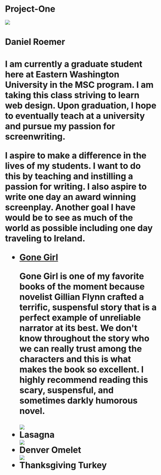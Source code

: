 ﻿# Project-One
<img src="http://www.jazzseaside.com/images/SEASIDESIGN.jpg" />

<h1> Daniel Roemer <h1>

<p> I am currently a graduate student here at Eastern Washington University in the MSC program. I am taking this class striving to learn web design. Upon graduation, I hope to eventually teach at a university and pursue my passion for screenwriting.</p>

<p> I aspire to make a difference in the lives of my students. I want to do this by teaching and instilling a passion for writing. I also aspire to write one day an award winning screenplay. Another goal I have would be to see as much of the world as possible including one day traveling to Ireland. </p>

<ul>

<li><a
href="https://www.amazon.com/Gone-Girl-Gillian-Flynn/dp/0307588378/ref=sr_1_1?ie=UTF8&qid=1476047972&sr=8-1&keywords=gone+girl+novel">Gone Girl</a></li>
<p> Gone Girl is one of my favorite books of the moment because novelist Gillian Flynn crafted a terrific, suspensful story that is a perfect example of unreliable narrator at its best. We don't know throughout the story who we can really trust among the characters and this is what makes the book so excellent. I highly recommend reading this scary, suspensful, and sometimes darkly humorous novel. </p>

<img src="http://www.bonappetit.com/wp-content/uploads/2013/09/squash-and-broccoli-rabe-lasagna-620x395.jpg" />
<li> Lasagna </li>

<img src="http://www.egglandsbest.com/wp-content/uploads/2014/09/Denver_Omelet.jpg" />
<li> Denver Omelet</li>

<img src="http://foodnetwork.sndimg.com/content/dam/images/food/fullset/2011/10/5/0/FNM_110111-Mix-And-Match-035_s4x3.jpg" />
<li> Thanksgiving Turkey</li>
